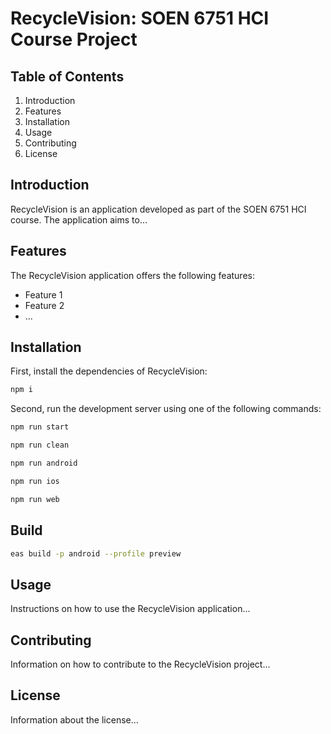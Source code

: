 # RecycleVision: SOEN 6751 HCI Course Project

## Table of Contents

1. Introduction
2. Features
3. Installation
4. Usage
5. Contributing
6. License

## Introduction

RecycleVision is an application developed as part of the SOEN 6751 HCI course. The application aims to...

## Features

The RecycleVision application offers the following features:

- Feature 1
- Feature 2
- ...

## Installation

First, install the dependencies of RecycleVision:

```bash
npm i
```

Second, run the development server using one of the following commands:

```bash
npm run start
```

```bash
npm run clean
```

```bash
npm run android
```

```bash
npm run ios
```

```bash
npm run web
```

## Build

```bash
eas build -p android --profile preview
```

## Usage

Instructions on how to use the RecycleVision application...

## Contributing

Information on how to contribute to the RecycleVision project...

## License

Information about the license...
